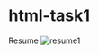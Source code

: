 # html-task1
Resume
![resume1](https://user-images.githubusercontent.com/67648510/86872499-1c74e000-c0fa-11ea-8ea7-b0fe23fcd4d4.png)
